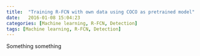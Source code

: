 ```yaml
---
title:  "Training R-FCN with own data using COCO as pretrained model"
date:   2016-01-08 15:04:23
categories: [Machine learning, R-FCN, Detection]
tags: [Machine learning, R-FCN, Detection]
---
```

Something something